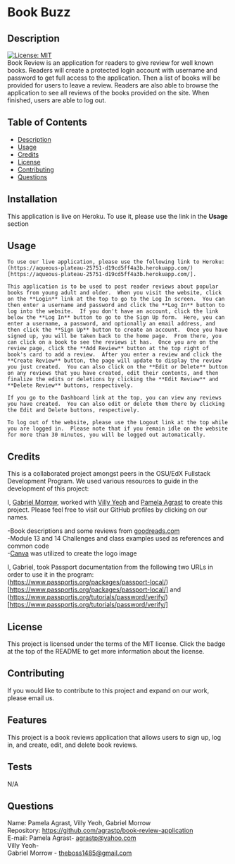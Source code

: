 # Book Buzz

  ## Description
  
  [![License: MIT](https://img.shields.io/badge/License-MIT-yellow.svg)](https://opensource.org/licenses/MIT) <br>
  Book Review is an application for readers to give review for well known books.  Readers will create a protected login account with username and password to get full access to the application. Then a list of books will be provided for users to leave a review.  Readers are also able to browse the application to see all reviews of the books provided on the site.  When finished, users are able to log out.  <br>

  ## Table of Contents 
  
  - [Description](#description)
  - [Usage](#usage)
  - [Credits](#credits)
  - [License](#license)
  - [Contributing](#contributing)
  - [Questions](#questions)


  ## Installation

  This application is live on Heroku.  To use it, please use the link in the **Usage** section

  ## Usage

    To use our live application, please use the following link to Heroku: (https://aqueous-plateau-25751-d19cd5ff4a3b.herokuapp.com/)[https://aqueous-plateau-25751-d19cd5ff4a3b.herokuapp.com/].

    This application is to be used to post reader reviews about popular books from young adult and older.  When you visit the website, click on the **Login** link at the top to go to the Log In screen.  You can then enter a username and password and click the **Log In** button to log into the website.  If you don't have an account, click the link below the **Log In** button to go to the Sign Up form.  Here, you can enter a username, a password, and optionally an email address, and then click the **Sign Up** button to create an account.  Once you have signed up, you will be taken back to the home page.  From there, you can click on a book to see the reviews it has.  Once you are on the review page, click the **Add Review** button at the top right of book's card to add a review.  After you enter a review and click the **Create Review** button, the page will update to display the review you just created.  You can also click on the **Edit or Delete** button on any reviews that you have created, edit their contents, and then finalize the edits or deletions by clicking the **Edit Review** and **Delete Review** buttons, respectively.

    If you go to the Dashboard link at the top, you can view any reviews you have created.  You can also edit or delete them there by clicking the Edit and Delete buttons, respectively.  

    To log out of the website, please use the Logout link at the top while you are logged in.  Please note that if you remain idle on the website for more than 30 minutes, you will be logged out automatically.

  ## Credits
  
  This is a collaborated project amongst peers in the OSU/EdX Fullstack Development Program. We used various resources to guide in the development of this project: 

  I, [Gabriel Morrow](https://github.com/theboss1485/), worked with [Villy Yeoh](https://github.com/KaarageOnigiri/) and [Pamela Agrast](https://github.com/agrastp/) to create this project.  Please feel free to visit our GitHub profiles by clicking on our names.

  -Book descriptions and some reviews from [goodreads.com](https://www.goodreads.com/)<br>
  -Module 13 and 14 Challenges and class examples used as references and common code<br>
  -[Canva](https://www.canva.com) was utilized to create the logo image <br>

  I, Gabriel, took Passport documentation from the following two URLs in order to use it in the program: (https://www.passportjs.org/packages/passport-local/)[https://www.passportjs.org/packages/passport-local/] and (https://www.passportjs.org/tutorials/password/verify/)[https://www.passportjs.org/tutorials/password/verify/]

  ## License
  
  This project is licensed under the terms of the MIT license.  Click the badge at the top of the README to get more information about the license.

  ## Contributing

  If you would like to contribute to this project and expand on our work, please email us.

  ## Features

  This project is a book reviews application that allows users to sign up, log in, and create, edit, and delete book reviews.

  ## Tests

  N/A

  ## Questions

  Name: Pamela Agrast, Villy Yeoh, Gabriel Morrow<br>
  Repository: https://github.com/agrastp/book-review-application<br>
  E-mail: Pamela Agrast- agrastp@yahoo.com <br>
          Villy Yeoh- <br>
          Gabriel Morrow - theboss1485@gmail.com <br>
  
  





